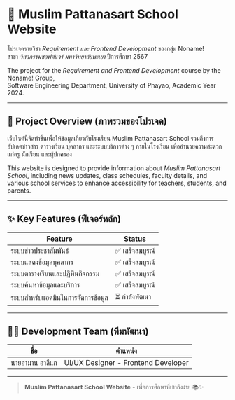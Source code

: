 # 🏫 Muslim Pattanasart School Website
โปรเจครายวิชา *Requirement และ Frontend Development* ของกลุ่ม Noname!<br>
สาขา *วิศวกรรมซอฟต์แวร์ มหาวิทยาลัยพะเยา* ปีการศึกษา 2567

The project for the *Requirement and Frontend Development* course by the Noname! Group,<br>
Software Engineering Department, University of Phayao, Academic Year 2024.

---

## 📌 Project Overview (ภาพรวมของโปรเจค)
เว็บไซต์นี้จัดทำขึ้นเพื่อให้ข้อมูลเกี่ยวกับโรงเรียน Muslim Pattanasart School รวมถึงการอัปเดตข่าวสาร ตารางเรียน บุคลากร และระบบบริการต่าง ๆ ภายในโรงเรียน เพื่ออำนวยความสะดวกแก่ครู นักเรียน และผู้ปกครอง

This website is designed to provide information about *Muslim Pattanasart School*, including news updates, class schedules, faculty details, and various school services to enhance accessibility for teachers, students, and parents.

---

## ✨ Key Features (ฟีเจอร์หลัก)
| Feature | Status |
|----------|---------|
| ระบบข่าวประชาสัมพันธ์ | ✅ เสร็จสมบูรณ์ |
| ระบบแสดงข้อมูลบุคลากร | ✅ เสร็จสมบูรณ์ |
| ระบบตารางเรียนและปฏิทินกิจกรรม | ✅ เสร็จสมบูรณ์ |
| ระบบค้นหาข้อมูลและบริการ | ✅ เสร็จสมบูรณ์ |
| ระบบสำหรับแอดมินในการจัดการข้อมูล | ⏳ กำลังพัฒนา |

---

## 👨‍💻 Development Team (ทีมพัฒนา)
| ชื่อ | ตำแหน่ง |
|------|----------|
| นายอามาน อาลีแก | UI/UX Designer - Frontend Developer |


---

> **Muslim Pattanasart School Website** - เพื่อการศึกษาที่เข้าถึงง่าย 📚✨

